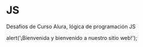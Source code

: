 # JS
Desafios de Curso Alura, lógica de programación JS

alert('¡Bienvenida y bienvenido a nuestro sitio web!');

